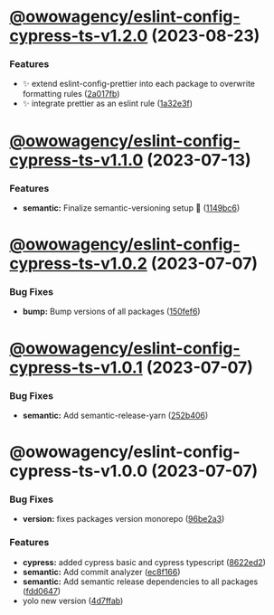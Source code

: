# [@owowagency/eslint-config-cypress-ts-v1.2.0](https://github.com/owowagency/eslint-config/compare/@owowagency/eslint-config-cypress-ts-v1.1.0...@owowagency/eslint-config-cypress-ts-v1.2.0) (2023-08-23)


### Features

* :sparkles: extend eslint-config-prettier into each package to overwrite formatting rules ([2a017fb](https://github.com/owowagency/eslint-config/commit/2a017fb33e2b687951dd74bc1c8127e41e58982e))
* :sparkles: integrate prettier as an eslint rule ([1a32e3f](https://github.com/owowagency/eslint-config/commit/1a32e3fb91233bc369a4b5e1834399bb0df66af9))

# [@owowagency/eslint-config-cypress-ts-v1.1.0](https://github.com/owowagency/eslint-config/compare/@owowagency/eslint-config-cypress-ts-v1.0.2...@owowagency/eslint-config-cypress-ts-v1.1.0) (2023-07-13)


### Features

* **semantic:** Finalize semantic-versioning setup 🤞 ([1149bc6](https://github.com/owowagency/eslint-config/commit/1149bc6dad7d84cb9a6f506276234cfb36560afc))

# [@owowagency/eslint-config-cypress-ts-v1.0.2](https://github.com/owowagency/eslint-config/compare/@owowagency/eslint-config-cypress-ts-v1.0.1...@owowagency/eslint-config-cypress-ts-v1.0.2) (2023-07-07)


### Bug Fixes

* **bump:** Bump versions of all packages ([150fef6](https://github.com/owowagency/eslint-config/commit/150fef6fa060c63fcdd38e0e67ad566de3df4cf2))

# [@owowagency/eslint-config-cypress-ts-v1.0.1](https://github.com/owowagency/eslint-config/compare/@owowagency/eslint-config-cypress-ts-v1.0.0...@owowagency/eslint-config-cypress-ts-v1.0.1) (2023-07-07)


### Bug Fixes

* **semantic:** Add semantic-release-yarn ([252b406](https://github.com/owowagency/eslint-config/commit/252b406fa69562146f1dec827d9547409ec711fc))

# @owowagency/eslint-config-cypress-ts-v1.0.0 (2023-07-07)


### Bug Fixes

* **version:** fixes packages version monorepo ([96be2a3](https://github.com/owowagency/eslint-config/commit/96be2a37123e6cf4e59caacf534f242e63b83335))


### Features

* **cypress:** added cypress basic and cypress typescript ([8622ed2](https://github.com/owowagency/eslint-config/commit/8622ed2241f2480cc335890b1fed3c9950523ec8))
* **semantic:** Add commit analyzer ([ec8f166](https://github.com/owowagency/eslint-config/commit/ec8f166ef3a25f7b0769bf99e4f46e9cdf0a9f1e))
* **semantic:** Add semantic release dependencies to all packages ([fdd0647](https://github.com/owowagency/eslint-config/commit/fdd064787ab8641623130fe942f792164f8a8dbb))
* yolo new version ([4d7ffab](https://github.com/owowagency/eslint-config/commit/4d7ffab612c89f498a45facbf668bef160b1d04a))
